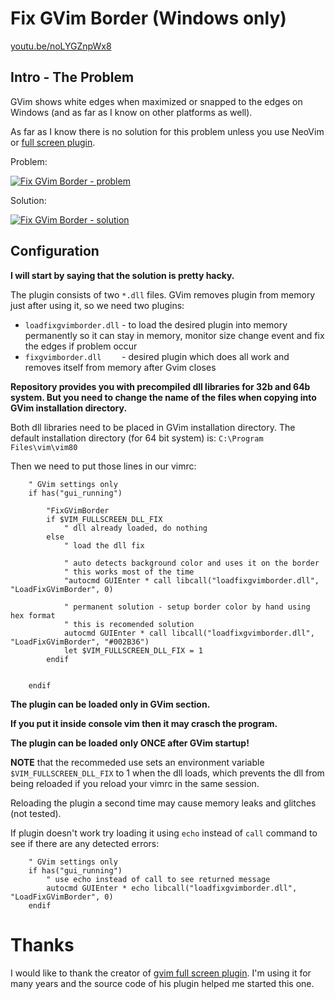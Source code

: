 # Fix GVim Border (Windows only)

[youtu.be/noLYGZnpWx8](https://youtu.be/noLYGZnpWx8)

## Intro - The Problem

GVim shows white edges when maximized or snapped to the edges on Windows
(and as far as I know on other platforms as well).

As far as I know there is no solution for this problem unless you use NeoVim
or [full screen plugin](https://github.com/leonid-shevtsov/gvimfullscreen_win32).

Problem:

[![Fix GVim Border - problem](https://j.gifs.com/mQmERO.gif)](https://youtu.be/noLYGZnpWx8)

Solution:

[![Fix GVim Border - solution](https://j.gifs.com/JqMPD2.gif)](https://youtu.be/noLYGZnpWx8)


## Configuration

**I will start by saying that the solution is pretty hacky.**

The plugin consists of two ``*.dll`` files.
GVim removes plugin from memory just after using it, so we need two plugins:
 - ``loadfixgvimborder.dll`` - to load the desired plugin into memory
   permanently so it can stay in memory, monitor size change event and fix the
   edges if problem occur
 - ``fixgvimborder.dll    `` - desired plugin which does all work and removes
   itself from memory after Gvim closes

**Repository provides you with precompiled dll libraries
for 32b and 64b system.  But you need to change the name
of the files when copying into GVim installation directory.**

Both dll libraries need to be placed in GVim installation directory.
The default installation directory (for 64 bit system) is:
``C:\Program Files\vim\vim80``

Then we need to put those lines in our vimrc:

```vim
    " GVim settings only
    if has("gui_running")

        "FixGVimBorder
        if $VIM_FULLSCREEN_DLL_FIX
            " dll already loaded, do nothing
        else
            " load the dll fix

            " auto detects background color and uses it on the border
            " this works most of the time
            "autocmd GUIEnter * call libcall("loadfixgvimborder.dll", "LoadFixGVimBorder", 0)

            " permanent solution - setup border color by hand using hex format
            " this is recomended solution
            autocmd GUIEnter * call libcall("loadfixgvimborder.dll", "LoadFixGVimBorder", "#002B36")
            let $VIM_FULLSCREEN_DLL_FIX = 1
        endif


    endif
```

**The plugin can be loaded only in GVim section.**

**If you put it inside console vim then it may crasch the program.**

**The plugin can be loaded only ONCE after GVim startup!**

**NOTE** that the recommeded use sets an environment variable
`$VIM_FULLSCREEN_DLL_FIX` to 1 when the dll loads, which prevents
the dll from being reloaded if you reload your vimrc in the same session.

Reloading the plugin a second time may cause memory leaks and glitches
(not tested).

If plugin doesn't work try loading it using ``echo`` instead of ``call``
command to see if there are any detected errors:

```vim
    " GVim settings only
    if has("gui_running")
        " use echo instead of call to see returned message
        autocmd GUIEnter * echo libcall("loadfixgvimborder.dll", "LoadFixGVimBorder", 0)
    endif
```


# Thanks

I would like to thank the creator of
[gvim full screen plugin](https://github.com/leonid-shevtsov/gvimfullscreen_win32).
I'm using it for many years and the source code of his plugin helped me
started this one.

